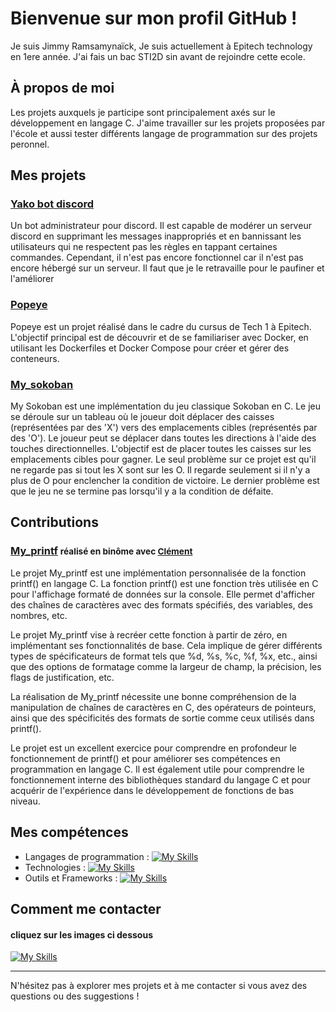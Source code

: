 # Bienvenue sur mon profil GitHub !

Je suis Jimmy Ramsamynaïck, Je suis actuellement à Epitech technology en 1ere année. J'ai fais un bac STI2D sin avant de rejoindre cette ecole.

## À propos de moi

Les projets auxquels je participe sont principalement axés sur le développement en langage C. J'aime travailler sur les projets proposées par l'école et aussi tester différents langage de programmation sur des projets peronnel.
## Mes projets

### [Yako bot discord](https://github.com/JimmyRamsamynaick/Yako-bot-discord)

Un bot administrateur pour discord. Il est capable de modérer un serveur discord en supprimant les messages inappropriés et en bannissant les utilisateurs qui ne respectent pas les règles en tappant certaines commandes. Cependant, il n'est pas encore fonctionnel car il n'est pas encore hébergé sur un serveur. Il faut que je le retravaille pour le paufiner et l'améliorer

### [Popeye](https://github.com/JimmyRamsamynaick/Popeye_Epitech)

Popeye est un projet réalisé dans le cadre du cursus de Tech 1 à Epitech. L'objectif principal est de découvrir et de se familiariser avec Docker, en utilisant les Dockerfiles et Docker Compose pour créer et gérer des conteneurs.

### [My_sokoban](https://github.com/JimmyRamsamynaick/my_sokoban_Epitech)

My Sokoban est une implémentation du jeu classique Sokoban en C. Le jeu se déroule sur un tableau où le joueur doit déplacer des caisses (représentées par des 'X') vers des emplacements cibles (représentés par des 'O'). Le joueur peut se déplacer dans toutes les directions à l'aide des touches directionnelles. L'objectif est de placer toutes les caisses sur les emplacements cibles pour gagner. Le seul problème sur ce projet est qu'il ne regarde pas si tout les X sont sur les O. Il regarde seulement si il n'y a plus de O pour enclencher la condition de victoire. Le dernier problème est que le jeu ne se termine pas lorsqu'il y a la condition de défaite.

## Contributions

### [My_printf](https://github.com/JimmyRamsamynaick/My_Printf) <small>réalisé en binôme avec [Clément](https://github.com/drawbu)</small>
Le projet My_printf est une implémentation personnalisée de la fonction printf() en langage C. La fonction printf() est une fonction très utilisée en C pour l'affichage formaté de données sur la console. Elle permet d'afficher des chaînes de caractères avec des formats spécifiés, des variables, des nombres, etc.

Le projet My_printf vise à recréer cette fonction à partir de zéro, en implémentant ses fonctionnalités de base. Cela implique de gérer différents types de spécificateurs de format tels que %d, %s, %c, %f, %x, etc., ainsi que des options de formatage comme la largeur de champ, la précision, les flags de justification, etc.

La réalisation de My_printf nécessite une bonne compréhension de la manipulation de chaînes de caractères en C, des opérateurs de pointeurs, ainsi que des spécificités des formats de sortie comme ceux utilisés dans printf().

Le projet est un excellent exercice pour comprendre en profondeur le fonctionnement de printf() et pour améliorer ses compétences en programmation en langage C. Il est également utile pour comprendre le fonctionnement interne des bibliothèques standard du langage C et pour acquérir de l'expérience dans le développement de fonctions de bas niveau.

## Mes compétences

- Langages de programmation : [![My Skills](https://skillicons.dev/icons?i=c)](https://skillicons.dev)
- Technologies : [![My Skills](https://skillicons.dev/icons?i=linux,ubuntu)](https://skillicons.dev)
- Outils et Frameworks : [![My Skills](https://skillicons.dev/icons?i=clion,vscode)](https://skillicons.dev)

## Comment me contacter
#### cliquez sur les images ci dessous
[![My Skills](https://skillicons.dev/icons?i=gmail)](mailto:jimmybcorpo@gmail.com)



---

N'hésitez pas à explorer mes projets et à me contacter si vous avez des questions ou des suggestions !
